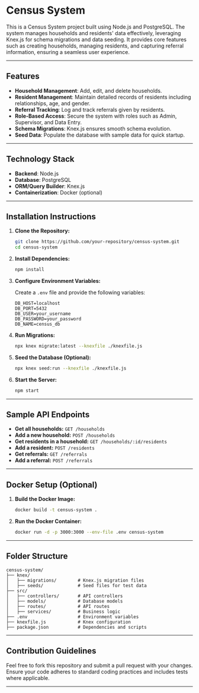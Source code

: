  
# Census System

This is a Census System project built using Node.js and PostgreSQL. The system manages households and residents' data effectively, leveraging Knex.js for schema migrations and data seeding. It provides core features such as creating households, managing residents, and capturing referral information, ensuring a seamless user experience.

---

## Features

- **Household Management**: Add, edit, and delete households.
- **Resident Management**: Maintain detailed records of residents including relationships, age, and gender.
- **Referral Tracking**: Log and track referrals given by residents.
- **Role-Based Access**: Secure the system with roles such as Admin, Supervisor, and Data Entry.
- **Schema Migrations**: Knex.js ensures smooth schema evolution.
- **Seed Data**: Populate the database with sample data for quick startup.

---

## Technology Stack

- **Backend**: Node.js
- **Database**: PostgreSQL
- **ORM/Query Builder**: Knex.js
- **Containerization**: Docker (optional)

---

## Installation Instructions

1. **Clone the Repository:**

    ```bash
    git clone https://github.com/your-repository/census-system.git
    cd census-system
    ```

2. **Install Dependencies:**

    ```bash
    npm install
    ```

3. **Configure Environment Variables:**
   
    Create a `.env` file and provide the following variables:
    
    ```env
    DB_HOST=localhost
    DB_PORT=5432
    DB_USER=your_username
    DB_PASSWORD=your_password
    DB_NAME=census_db
    ```

4. **Run Migrations:**

    ```bash
    npx knex migrate:latest --knexfile ./knexfile.js
    ```

5. **Seed the Database (Optional):**

    ```bash
    npx knex seed:run --knexfile ./knexfile.js
    ```

6. **Start the Server:**

    ```bash
    npm start
    ```

---

## Sample API Endpoints

- **Get all households:** `GET /households`
- **Add a new household:** `POST /households`
- **Get residents in a household:** `GET /households/:id/residents`
- **Add a resident:** `POST /residents`
- **Get referrals:** `GET /referrals`
- **Add a referral:** `POST /referrals`

---

## Docker Setup (Optional)

1. **Build the Docker Image:**

    ```bash
    docker build -t census-system .
    ```

2. **Run the Docker Container:**

    ```bash
    docker run -d -p 3000:3000 --env-file .env census-system
    ```

---

## Folder Structure

```plaintext
census-system/
├── knex/
│   ├── migrations/        # Knex.js migration files
│   ├── seeds/             # Seed files for test data
├── src/
│   ├── controllers/       # API controllers
│   ├── models/            # Database models
│   ├── routes/            # API routes
│   ├── services/          # Business logic
├── .env                   # Environment variables
├── knexfile.js            # Knex configuration
├── package.json           # Dependencies and scripts
```

---

## Contribution Guidelines

Feel free to fork this repository and submit a pull request with your changes. Ensure your code adheres to standard coding practices and includes tests where applicable.

---




